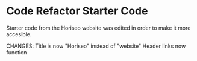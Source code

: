 # Code Refactor Starter Code
Starter code from the Horiseo website was edited in order to make it more accesible.

CHANGES:
    Title is now "Horiseo" instead of "website"
    Header links now function